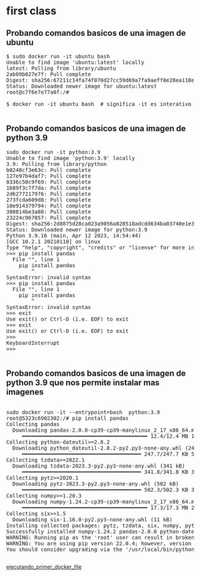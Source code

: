 # first class

## Probando comandos basicos de una imagen de ubuntu
<pre>
$ sudo docker run -it ubuntu bash 
Unable to find image 'ubuntu:latest' locally
latest: Pulling from library/ubuntu
2ab09b027e7f: Pull complete 
Digest: sha256:67211c14fa74f070d27cc59d69a7fa9aeff8e28ea118ef3babc295a0428a6d21
Status: Downloaded newer image for ubuntu:latest
root@c7f6e7e77a8f:/# 

$ docker run -it ubuntu bash  # significa -it es interativo

</pre>
## Probando comandos basicos de una imagen de python 3.9
<pre>
sudo docker run -it python:3.9
Unable to find image 'python:3.9' locally
3.9: Pulling from library/python
b0248cf3e63c: Pull complete 
127e97b4daf7: Pull complete 
0336c50c9f69: Pull complete 
1b89f3c7f7da: Pull complete 
2d6277217976: Pull complete 
273fcda609d8: Pull complete 
10e914379794: Pull complete 
380814be3a80: Pull complete 
23224c967057: Pull complete 
Digest: sha256:2d8875d28ca023a9056a828518adcdd634ba03740e1e3b197c06eb4527c6152c
Status: Downloaded newer image for python:3.9
Python 3.9.16 (main, Apr 12 2023, 14:54:44) 
[GCC 10.2.1 20210110] on linux
Type "help", "copyright", "credits" or "license" for more information.
>>> pip install pandas
  File "<stdin>", line 1
    pip install pandas
        ^
SyntaxError: invalid syntax
>>> pip install pandas
  File "<stdin>", line 1
    pip install pandas
        ^
SyntaxError: invalid syntax
>>> exit
Use exit() or Ctrl-D (i.e. EOF) to exit
>>> exit
Use exit() or Ctrl-D (i.e. EOF) to exit
>>> 
KeyboardInterrupt
>>> 

</pre>
## Probando comandos basicos de una imagen de python 3.9 que nos permite instalar mas imagenes 
<pre> 
sudo docker run -it --entrypoint=bash  python:3.9
root@5323c6902302:/# pip install pandas
Collecting pandas
  Downloading pandas-2.0.0-cp39-cp39-manylinux_2_17_x86_64.manylinux2014_x86_64.whl (12.4 MB)
     ━━━━━━━━━━━━━━━━━━━━━━━━━━━━━━━━━━━━━━━━ 12.4/12.4 MB 19.3 MB/s eta 0:00:00
Collecting python-dateutil>=2.8.2
  Downloading python_dateutil-2.8.2-py2.py3-none-any.whl (247 kB)
     ━━━━━━━━━━━━━━━━━━━━━━━━━━━━━━━━━━━━━━ 247.7/247.7 KB 53.4 MB/s eta 0:00:00
Collecting tzdata>=2022.1
  Downloading tzdata-2023.3-py2.py3-none-any.whl (341 kB)
     ━━━━━━━━━━━━━━━━━━━━━━━━━━━━━━━━━━━━━━ 341.8/341.8 KB 32.9 MB/s eta 0:00:00
Collecting pytz>=2020.1
  Downloading pytz-2023.3-py2.py3-none-any.whl (502 kB)
     ━━━━━━━━━━━━━━━━━━━━━━━━━━━━━━━━━━━━━━ 502.3/502.3 KB 31.6 MB/s eta 0:00:00
Collecting numpy>=1.20.3
  Downloading numpy-1.24.2-cp39-cp39-manylinux_2_17_x86_64.manylinux2014_x86_64.whl (17.3 MB)
     ━━━━━━━━━━━━━━━━━━━━━━━━━━━━━━━━━━━━━━━━ 17.3/17.3 MB 20.6 MB/s eta 0:00:00
Collecting six>=1.5
  Downloading six-1.16.0-py2.py3-none-any.whl (11 kB)
Installing collected packages: pytz, tzdata, six, numpy, python-dateutil, pandas
Successfully installed numpy-1.24.2 pandas-2.0.0 python-dateutil-2.8.2 pytz-2023.3 six-1.16.0 tzdata-2023.3
WARNING: Running pip as the 'root' user can result in broken permissions and conflicting behaviour with the system package manager. It is recommended to use a virtual environment instead: https://pip.pypa.io/warnings/venv
WARNING: You are using pip version 22.0.4; however, version 23.1 is available.
You should consider upgrading via the '/usr/local/bin/python -m pip install --upgrade pip' command.

</pre>

[ejecutando_primer_docker_file](#only_pandas)